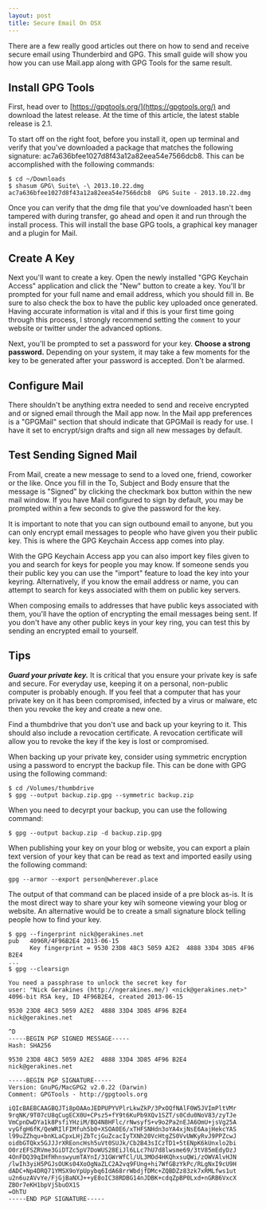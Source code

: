 ```yaml
---
layout: post
title: Secure Email On OSX
---
```


There are a few really good articles out there on how to send and
receive secure email using Thunderbird and GPG. This small guide will
show you how you can use Mail.app along with GPG Tools for the same
result.

## Install GPG Tools

First, head over to [https://gpgtools.org/](https://gpgtools.org/) and
download the latest release. At the time of this article, the latest
stable release is 2.1.

To start off on the right foot, before you install it, open up terminal
and verify that you've downloaded a package that matches the following
signature: ac7a636bfee1027d8f43a12a82eea54e7566dcb8. This can be
accomplished with the following commands:

    $ cd ~/Downloads
    $ shasum GPG\ Suite\ -\ 2013.10.22.dmg
    ac7a636bfee1027d8f43a12a82eea54e7566dcb8  GPG Suite - 2013.10.22.dmg

Once you can verify that the dmg file that you've downloaded hasn't been
tampered with during transfer, go ahead and open it and run through the
install process. This will install the base GPG tools, a graphical key
manager and a plugin for Mail.

## Create A Key

Next you'll want to create a key. Open the newly installed "GPG Keychain
Access" application and click the "New" button to create a key. You'll
br prompted for your full name and email address, which you should fill
in. Be sure to also check the box to have the public key uploaded once
generated.  Having accurate information is vital and if this is your first time
going through this process, I strongly recommend setting the `comment`
to your website or twitter under the advanced options.

Next, you'll be prompted to set a password for your key. **Choose a strong
password.** Depending on your system, it may take a few moments for the
key to be generated after your password is accepted. Don't be alarmed.

## Configure Mail

There shouldn't be anything extra needed to send and receive encrypted
and or signed email through the Mail app now. In the Mail app
preferences is a "GPGMail" section that should indicate that GPGMail is
ready for use. I have it set to encrypt/sign drafts and sign all new
messages by default.

## Test Sending Signed Mail

From Mail, create a new message to send to a loved one, friend, coworker
or the like. Once you fill in the To, Subject and Body ensure that the
message is "Signed" by clicking the checkmark box button within the new
mail window. If you have Mail configured to sign by default, you may be
prompted within a few seconds to give the password for the key.

It is important to note that you can sign outbound email to anyone, but
you can only encrypt email messages to people who have given you their
public key. This is where the GPG Keychain Access app comes into play.

With the GPG Keychain Access app you can also import key files given to
you and search for keys for people you may know. If someone sends you
their public key you can use the "import" feature to load the key into
your keyring. Alternatively, if you know the email address or name, you
can attempt to search for keys associated with them on public key
servers.

When composing emails to addresses that have public keys associated with
them, you'll have the option of encrypting the email messages being
sent. If you don't have any other public keys in your key ring, you can
test this by sending an encrypted email to yourself.

## Tips

***Guard your private key.*** It is critical that you ensure your
private key is safe and secure. For everyday use, keeping it on a
personal, non-public computer is probably enough. If you feel that a
computer that has your private key on it has been compromised, infected
by a virus or malware, etc then you revoke the key and create a new one.

Find a thumbdrive that you don't use and back up your keyring to it.
This should also include a revocation certificate. A revocation
certificate will allow you to revoke the key if the key is lost or
compromised.

When backing up your private key, consider using symmetric encryption
using a password to encrypt the backup file. This can be done with GPG
using the following command:

    $ cd /Volumes/thumbdrive
    $ gpg --output backup.zip.gpg --symmetric backup.zip

When you need to decyrpt your backup, you can use the following command:

    $ gpg --output backup.zip -d backup.zip.gpg

When publishing your key on your blog or website, you can export a plain
text version of your key that can be read as text and imported easily
using the following command:

    gpg --armor --export person@wherever.place

The output of that command can be placed inside of a pre block as-is. It
is the most direct way to share your key wih someone viewing your blog
or website. An alternative would be to create a small signature block
telling people how to find your key.

    $ gpg --fingerprint nick@gerakines.net
    pub   4096R/4F96B2E4 2013-06-15
          Key fingerprint = 9530 23D8 48C3 5059 A2E2  4888 33D4 3D85 4F96 B2E4
    ...
    $ gpg --clearsign

    You need a passphrase to unlock the secret key for
    user: "Nick Gerakines (http://ngerakines.me/) <nick@gerakines.net>"
    4096-bit RSA key, ID 4F96B2E4, created 2013-06-15

    9530 23D8 48C3 5059 A2E2  4888 33D4 3D85 4F96 B2E4
    nick@gerakines.net

    ^D
    -----BEGIN PGP SIGNED MESSAGE-----
    Hash: SHA256

    9530 23D8 48C3 5059 A2E2  4888 33D4 3D85 4F96 B2E4
    nick@gerakines.net

    -----BEGIN PGP SIGNATURE-----
    Version: GnuPG/MacGPG2 v2.0.22 (Darwin)
    Comment: GPGTools - http://gpgtools.org

    iQIcBAEBCAAGBQJTi8pOAAoJEDPUPYVPlrLkwZkP/3PxOQfNAlF0W5JVImPltVMr
    9rqNK/9T07cU8qCugECX0U+CPsz5+fY9t6KuPb9XQv1SZT/s0Cdu0NoV83/zyTJe
    VmCpnDwDYa1k8PsfiYHziM/BQ4N8HFlc/rNwsyfS+v9o2Pa2nEJA6OmU+jsVg25A
    vyGfgH6fK/QeWRIlFIMfuh5b0+XSOA0E6/xTHFSNHdn3oYA4xjNsE6AajHekcYAS
    l99uZZhqu+bnKLaCpxLHjZbTcjGuZcacIyTXNh20VcHtgZS0VvUWKyRvJ9PPZcwJ
    oidbGTQkx5GJJJrXREoncHsh5uVt0SUJk/Cb2B43sICzTD1+5tENpK6kUnxlo2bi
    O0rzEFSZRVme3GiDTZc5pV7DoWUS28EiJl6LLc7hU7d8lwsme69/3tV85mEdyDzJ
    4OnFDQ39qIHfHhnswyumTAYnI/31GWrWfCl/UL3MOd4HKQhxsuQWi/zOWVAlvHJN
    /lwIh3yiH5PGJsOUKs04XoOgNaZLC2A2vq9FUng+hi7WfGBzYkPc/RLgNxI9cU9H
    dADC+Np4DRQ71YMSX9oYpUpybq6IdA68rrWbdjfDMc+ZQBDZz83zk7xRMLfws1ut
    u2n6uzAVvYe/FjGjBaNXJ++yE8oIC38RDBG14nJDBK+cdqZpBP0Lxd+nGRB6VxcX
    ZBOr7eKH1bpVjSbuOX1S
    =OhTU
    -----END PGP SIGNATURE-----

